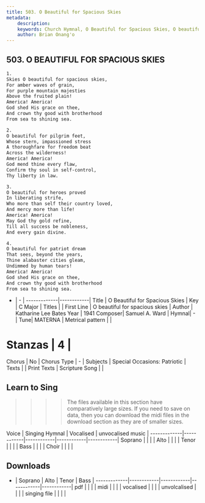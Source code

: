 ```yaml
---
title: 503. O Beautiful for Spacious Skies
metadata:
    description: 
    keywords: Church Hymnal, O Beautiful for Spacious Skies, O beautiful for spacious skies, 
    author: Brian Onang'o
---
```



## 503. O BEAUTIFUL FOR SPACIOUS SKIES

```txt
1.
Skies O beautiful for spacious skies, 
For amber waves of grain, 
For purple mountain majesties 
Above the fruited plain! 
America! America! 
God shed His grace on thee, 
And crown thy good with brotherhood 
From sea to shining sea. 

2.
O beautiful for pilgrim feet, 
Whose stern, impassioned stress 
A thoroughfare for freedom beat 
Across the wilderness! 
America! America! 
God mend thine every flaw, 
Confirm thy soul in self-control, 
Thy liberty in law. 

3.
O beautiful for heroes proved 
In liberating strife, 
Who more than self their country loved, 
And mercy more than life! 
America! America! 
May God thy gold refine, 
Till all success be nobleness, 
And every gain divine. 

4.
O beautiful for patriot dream 
That sees, beyond the years, 
Thine alabaster cities gleam, 
Undimmed by human tears! 
America! America! 
God shed His grace on thee, 
And crown thy good with brotherhood 
From sea to shining sea.
```

- |   -  |
-------------|------------|
Title | O Beautiful for Spacious Skies |
Key | C Major |
Titles |  |
First Line | O beautiful for spacious skies |
Author | Katharine Lee Bates
Year | 1941
Composer| Samuel A. Ward |
Hymnal|  - |
Tune| MATERNA |
Metrical pattern | |
# Stanzas | 4 |
Chorus | No |
Chorus Type | - |
Subjects | Special Occasions: Patriotic |
Texts |  |
Print Texts | 
Scripture Song |  |
  
## Learn to Sing

>>>> The files available in this section have comparatively large sizes. If you need to save on data, then you can download the midi files in the download section as they are of smaller sizes.

Voice |  Singing Hymnal | Vocalised | unvocalised music |
-------------|------------|------------|------------|------------|
Soprano | | | |
Alto | | | |
Tenor | | | |
Bass | | | |
Choir | | | |

## Downloads

- |  Soprano | Alto | Tenor | Bass |
-------------|------------|------------|------------|------------|
pdf | | | |
midi | | | |
vocalised | | | |
unvolcalised | | | |
singing file | | | |
  